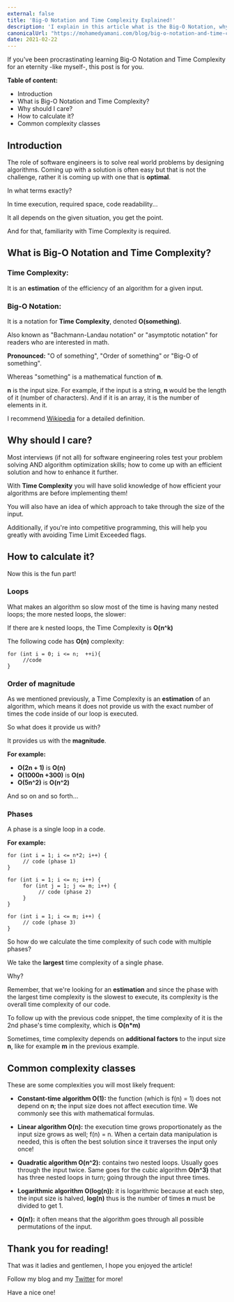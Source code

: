 ```yaml
---
external: false
title: 'Big-O Notation and Time Complexity Explained!'
description: 'I explain in this article what is the Big-O Notation, why it is important for engineers and the estimation of some common logic.'
canonicalUrl: "https://mohamedyamani.com/blog/big-o-notation-and-time-complexity-explained"
date: 2021-02-22
---
```


If you've been procrastinating learning Big-O Notation and Time Complexity for an eternity -like myself-, this post is for you.

**Table of content:**

- Introduction
- What is Big-O Notation and Time Complexity?
- Why should I care?
- How to calculate it?
- Common complexity classes

## Introduction

The role of software engineers is to solve real world problems by designing algorithms. Coming up with a solution is often easy but that is not the challenge, rather it is coming up with one that is **optimal**.

In what terms exactly?

In time execution, required space, code readability...

It all depends on the given situation, you get the point.

And for that, familiarity with Time Complexity is required.

## What is Big-O Notation and Time Complexity?

### Time Complexity:

It is an **estimation** of the efficiency of an algorithm for a given input.

### Big-O Notation:

It is a notation for **Time Complexity**, denoted **O(something)**.

Also known as "Bachmann-Landau notation" or "asymptotic notation" for readers who are interested in math.

**Pronounced:** "O of something", "Order of something" or "Big-O of something".

Whereas "something" is a mathematical function of **n**.

**n** is the input size. For example, if the input is a string, **n** would be the length of it (number of characters). And if it is an array, it is the number of elements in it.

I recommend [Wikipedia](https://en.wikipedia.org/wiki/Bachmann-Landau_notation) for a detailed definition.

## Why should I care?

Most interviews (if not all) for software engineering roles test your problem solving AND algorithm optimization skills; how to come up with an efficient solution and how to enhance it further.

With **Time Complexity** you will have solid knowledge of how efficient your algorithms are before implementing them!

You will also have an idea of which approach to take through the size of the input.

Additionally, if you're into competitive programming, this will help you greatly with avoiding Time Limit Exceeded flags.

## How to calculate it?

Now this is the fun part!

### Loops

What makes an algorithm so slow most of the time is having many nested loops; the more nested loops, the slower:

If there are k nested loops, the Time Complexity is **O(n^k)**

The following code has **O(n)** complexity:

```
for (int i = 0; i <= n;  ++i){
     //code
}
```

### Order of magnitude

As we mentioned previously, a Time Complexity is an **estimation** of an algorithm, which means it does not provide us with the exact number of times the code inside of our loop is executed.

So what does it provide us with?

It provides us with the **magnitude**.

**For example:**

- **O(2n + 1)** is **O(n)**
- **O(1000n +300)** is **O(n)**
- **O(5n^2)** is **O(n^2)**

And so on and so forth...

### Phases

A phase is a single loop in a code.

**For example:**

```
for (int i = 1; i <= n*2; i++) {
     // code (phase 1)
}

for (int i = 1; i <= n; i++) {
     for (int j = 1; j <= m; i++) {
          // code (phase 2)
     }
}

for (int i = 1; i <= m; i++) {
     // code (phase 3)
}
```

So how do we calculate the time complexity of such code with multiple phases?

We take the **largest** time complexity of a single phase.

Why?

Remember, that we're looking for an **estimation** and since the phase with the largest time complexity is the slowest to execute, its complexity is the overall time complexity of our code.

To follow up with the previous code snippet, the time complexity of it is the 2nd phase's time complexity, which is **O(n\*m)**

Sometimes, time complexity depends on **additional factors** to the input size **n**, like for example **m** in the previous example.

## Common complexity classes

These are some complexities you will most likely frequent:

- **Constant-time algorithm O(1):** the function (which is f(n) = 1) does not depend on **n**; the input size does not affect execution time. We commonly see this with mathematical formulas.

- **Linear algorithm O(n):** the execution time grows proportionately as the input size grows as well; f(n) = n. When a certain data manipulation is needed, this is often the best solution since it traverses the input only once!

- **Quadratic algorithm O(n^2):** contains two nested loops. Usually goes through the input twice. Same goes for the cubic algorithm **O(n^3)** that has three nested loops in turn; going through the input three times.

- **Logarithmic algorithm O(log(n)):** it is logarithmic because at each step, the input size is halved, **log(n)** thus is the number of times **n** must be divided to get 1.

- **O(n!):** it often means that the algorithm goes through all possible permutations of the input.

## Thank you for reading!

That was it ladies and gentlemen, I hope you enjoyed the article!

Follow my blog and my [Twitter](https://twitter.com/yamanidev) for more!

Have a nice one!
